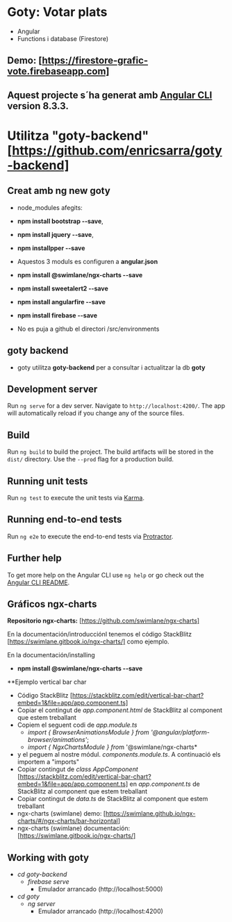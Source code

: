 # Goty: Votar plats
- Angular
- Functions i database (Firestore)

## Demo: [https://firestore-grafic-vote.firebaseapp.com]

## Aquest projecte s´ha generat amb [Angular CLI](https://github.com/angular/angular-cli) version 8.3.3.

# Utilitza "goty-backend" [https://github.com/enricsarra/goty-backend]

## Creat amb **ng new goty**
- node_modules afegits:  
 - **npm install bootstrap --save**, 
 - **npm install jquery --save**, 
 - **npm installpper --save** 
 - Aquestos 3 moduls es  configuren a **angular.json**

 - **npm install @swimlane/ngx-charts --save** 
 - **npm install sweetalert2  --save** 
 - **npm install angularfire --save**
 - **npm install  firebase --save**
- No es puja a github el directori /src/environments

## goty backend
- goty utilitza **goty-backend** per a consultar i actualitzar la db **goty**

## Development server

Run `ng serve` for a dev server. Navigate to `http://localhost:4200/`. The app will automatically reload if you change any of the source files.

## Build
Run `ng build` to build the project. The build artifacts will be stored in the `dist/` directory. Use the `--prod` flag for a production build.

## Running unit tests

Run `ng test` to execute the unit tests via [Karma](https://karma-runner.github.io).

## Running end-to-end tests

Run `ng e2e` to execute the end-to-end tests via [Protractor](http://www.protractortest.org/).

## Further help

To get more help on the Angular CLI use `ng help` or go check out the [Angular CLI README](https://github.com/angular/angular-cli/blob/master/README.md).

## Gráficos ngx-charts

**Repositorio ngx-charts:** [<https://github.com/swimlane/ngx-charts]>

En la documentación/introducciónI tenemos el código StackBlitz [<https://swimlane.gitbook.io/ngx-charts/]> como ejemplo.

En la documentación/installing

- **npm install @swimlane/ngx-charts --save**

**Ejemplo vertical bar char
- Código StackBlitz [<https://stackblitz.com/edit/vertical-bar-chart?embed=1&file=app/app.component.ts]>
- Copiar el contingut de *app.component.html* de StackBlitz al component que estem treballant
- Copiem el seguent codi de *app.module.ts* 
    - *import { BrowserAnimationsModule } from '@angular/platform-browser/animations'*;
    - *import { NgxChartsModule } fro*m '@swimlane/ngx-charts*
- y el peguem al nostre módul. *components.module.ts*. A continuació els importem a "imports" 
- Copiar contingut de *class AppComponent* [<https://stackblitz.com/edit/vertical-bar-chart?embed=1&file=app/app.component.ts]> en *app.component.ts* de StackBlitz al component que estem treballant
- Copiar contingut de *data.ts* de StackBlitz al component que estem treballant
- ngx-charts (swimlane) demo: [<https://swimlane.github.io/ngx-charts/#/ngx-charts/bar-horizontal>]
- ngx-charts (swimlane) documentación: [<https://swimlane.gitbook.io/ngx-charts/]>

## Working with **goty**
- *cd goty-backend*
    - *firebase serve*     
        - Emulador arrancado (http://localhost:5000)
- *cd goty*
    - *ng server*   
        -  Emulador arrancado (http://localhost:4200)